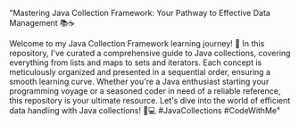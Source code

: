 "Mastering Java Collection Framework: Your Pathway to Effective Data Management 📚☕

Welcome to my Java Collection Framework learning journey! 🚀 In this repository, I've curated a comprehensive guide to Java collections, covering everything from lists and maps to sets and iterators. Each concept is meticulously organized and presented in a sequential order, ensuring a smooth learning curve. Whether you're a Java enthusiast starting your programming voyage or a seasoned coder in need of a reliable reference, this repository is your ultimate resource. Let's dive into the world of efficient data handling with Java collections! 🧰💻 #JavaCollections #CodeWithMe"
